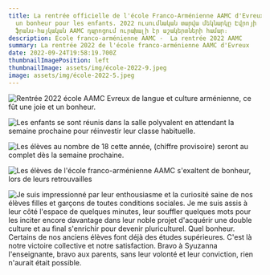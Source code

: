 ```yaml
---
title: La rentrée officielle de l'école Franco-Arménienne AAMC d'Evreux, ce fût
  un bonheur pour les enfants. 2022 ուսումնական տարվա մեկնարկը Էվրոյի
  ֆրանս-հայկական AAMC դպրոցում ուրախալի էր աշակերտների համար։
description: Ecole franco-arménienne AAMC -  La rentrée 2022 AAMC
summary: La rentrée 2022 de l'école franco-arménienne AAMC d'Evreux
date: 2022-09-24T19:58:19.700Z
thumbnailImagePosition: left
thumbnailImage: assets/img/école-2022-9.jpeg
image: assets/img/école-2022-5.jpeg
---
```

![Rentrée 2022 école AAMC Evreux de langue et culture arménienne, ce fût une joie et un bonheur.](assets/img/école-2022-3.jpeg "Rentrée 2022 ")

![Les enfants se sont réunis dans la salle polyvalent en attendant la semaine prochaine pour réinvestir leur classe habituelle.](assets/img/école-2022-4.jpeg "Rentrée 2022 ")

![Les élèves au nombre de 18 cette année, (chiffre provisoire) seront au complet dès la semaine prochaine. ](assets/img/école-2022-9.jpeg "Rentrée 2022")

![Les élèves de l'école franco-arménienne AAMC s'exaltent de bonheur, lors de leurs retrouvailles](assets/img/école-2022-8.jpeg "Rentrée 2022")

![Je suis impressionné par leur enthousiasme et la curiosité saine de nos élèves filles et garçons de toutes conditions sociales. Je me suis assis à leur côté l'espace de quelques minutes, leur souffler quelques mots pour les inciter encore davantage dans leur noble projet d'acquérir une double culture et au final s'enrichir pour devenir pluriculturel. Quel bonheur. Certains de nos anciens élèves font déjà des études  supérieures. C'est là notre victoire collective et notre satisfaction. Bravo à Syuzanna  l'enseignante, bravo aux parents, sans leur volonté et leur conviction, rien n'aurait était possible.  ](assets/img/ecole-2022-2.jpeg "Rentrée 2022")